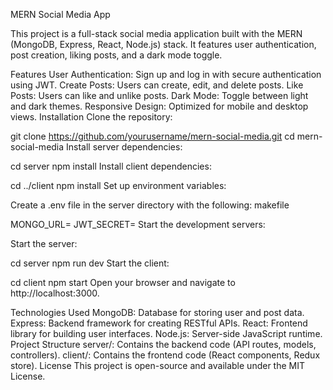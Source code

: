 MERN Social Media App

This project is a full-stack social media application built with the MERN (MongoDB, Express, React, Node.js) stack. It features user authentication, post creation, liking posts, and a dark mode toggle.

Features User Authentication: Sign up and log in with secure authentication using JWT. Create Posts: Users can create, edit, and delete posts. Like Posts: Users can like and unlike posts. Dark Mode: Toggle between light and dark themes. Responsive Design: Optimized for mobile and desktop views. Installation Clone the repository:

git clone https://github.com/yourusername/mern-social-media.git cd mern-social-media Install server dependencies:

cd server npm install Install client dependencies:

cd ../client npm install Set up environment variables:

Create a .env file in the server directory with the following: makefile

MONGO_URL= JWT_SECRET= Start the development servers:

Start the server:

cd server npm run dev Start the client:

cd client npm start Open your browser and navigate to http://localhost:3000.

Technologies Used MongoDB: Database for storing user and post data. Express: Backend framework for creating RESTful APIs. React: Frontend library for building user interfaces. Node.js: Server-side JavaScript runtime. Project Structure server/: Contains the backend code (API routes, models, controllers). client/: Contains the frontend code (React components, Redux store). License This project is open-source and available under the MIT License.
